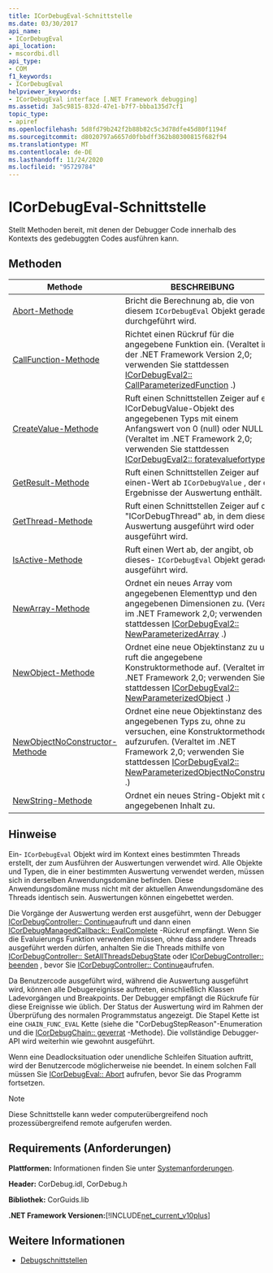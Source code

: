```yaml
---
title: ICorDebugEval-Schnittstelle
ms.date: 03/30/2017
api_name:
- ICorDebugEval
api_location:
- mscordbi.dll
api_type:
- COM
f1_keywords:
- ICorDebugEval
helpviewer_keywords:
- ICorDebugEval interface [.NET Framework debugging]
ms.assetid: 3a5c9815-832d-47e1-b7f7-bbba135d7cf1
topic_type:
- apiref
ms.openlocfilehash: 5d8fd79b242f2b88b82c5c3d78dfe45d80f1194f
ms.sourcegitcommit: d8020797a6657d0fbbdff362b80300815f682f94
ms.translationtype: MT
ms.contentlocale: de-DE
ms.lasthandoff: 11/24/2020
ms.locfileid: "95729784"
---
```

# <a name="icordebugeval-interface"></a>ICorDebugEval-Schnittstelle

Stellt Methoden bereit, mit denen der Debugger Code innerhalb des Kontexts des gedebuggten Codes ausführen kann.  
  
## <a name="methods"></a>Methoden  
  
|Methode|BESCHREIBUNG|  
|------------|-----------------|  
|[Abort-Methode](icordebugeval-abort-method.md)|Bricht die Berechnung ab, die von diesem `ICorDebugEval` Objekt gerade durchgeführt wird.|  
|[CallFunction-Methode](icordebugeval-callfunction-method.md)|Richtet einen Rückruf für die angegebene Funktion ein. (Veraltet in der .NET Framework Version 2,0; verwenden Sie stattdessen [ICorDebugEval2:: CallParameterizedFunction](icordebugeval2-callparameterizedfunction-method.md) .)|  
|[CreateValue-Methode](icordebugeval-createvalue-method.md)|Ruft einen Schnittstellen Zeiger auf ein ICorDebugValue-Objekt des angegebenen Typs mit einem Anfangswert von 0 (null) oder NULL ab. (Veraltet im .NET Framework 2,0; verwenden Sie stattdessen [ICorDebugEval2:: foratevaluefortype](icordebugeval2-createvaluefortype-method.md) .)|  
|[GetResult-Methode](icordebugeval-getresult-method.md)|Ruft einen Schnittstellen Zeiger auf einen-Wert ab `ICorDebugValue` , der die Ergebnisse der Auswertung enthält.|  
|[GetThread-Methode](icordebugeval-getthread-method.md)|Ruft einen Schnittstellen Zeiger auf den "ICorDebugThread" ab, in dem diese Auswertung ausgeführt wird oder ausgeführt wird.|  
|[IsActive-Methode](icordebugeval-isactive-method.md)|Ruft einen Wert ab, der angibt, ob dieses- `ICorDebugEval` Objekt gerade ausgeführt wird.|  
|[NewArray-Methode](icordebugeval-newarray-method.md)|Ordnet ein neues Array vom angegebenen Elementtyp und den angegebenen Dimensionen zu. (Veraltet im .NET Framework 2,0; verwenden Sie stattdessen [ICorDebugEval2:: NewParameterizedArray](icordebugeval2-newparameterizedarray-method.md) .)|  
|[NewObject-Methode](icordebugeval-newobject-method.md)|Ordnet eine neue Objektinstanz zu und ruft die angegebene Konstruktormethode auf. (Veraltet im .NET Framework 2,0; verwenden Sie stattdessen [ICorDebugEval2:: NewParameterizedObject](icordebugeval2-newparameterizedobject-method.md) .)|  
|[NewObjectNoConstructor-Methode](icordebugeval-newobjectnoconstructor-method.md)|Ordnet eine neue Objektinstanz des angegebenen Typs zu, ohne zu versuchen, eine Konstruktormethode aufzurufen. (Veraltet im .NET Framework 2,0; verwenden Sie stattdessen [ICorDebugEval2:: NewParameterizedObjectNoConstructor](icordebugeval2-newparameterizedobjectnoconstructor-method.md) .)|  
|[NewString-Methode](icordebugeval-newstring-method.md)|Ordnet ein neues String-Objekt mit dem angegebenen Inhalt zu.|  
  
## <a name="remarks"></a>Hinweise  

 Ein- `ICorDebugEval` Objekt wird im Kontext eines bestimmten Threads erstellt, der zum Ausführen der Auswertungen verwendet wird. Alle Objekte und Typen, die in einer bestimmten Auswertung verwendet werden, müssen sich in derselben Anwendungsdomäne befinden. Diese Anwendungsdomäne muss nicht mit der aktuellen Anwendungsdomäne des Threads identisch sein. Auswertungen können eingebettet werden.  
  
 Die Vorgänge der Auswertung werden erst ausgeführt, wenn der Debugger [ICorDebugController:: Continue](icordebugcontroller-continue-method.md)aufruft und dann einen [ICorDebugManagedCallback:: EvalComplete](icordebugmanagedcallback-evalcomplete-method.md) -Rückruf empfängt. Wenn Sie die Evaluierungs Funktion verwenden müssen, ohne dass andere Threads ausgeführt werden dürfen, anhalten Sie die Threads mithilfe von [ICorDebugController:: SetAllThreadsDebugState](icordebugcontroller-setallthreadsdebugstate-method.md) oder [ICorDebugController:: beenden](icordebugcontroller-stop-method.md) , bevor Sie [ICorDebugController:: Continue](icordebugcontroller-continue-method.md)aufrufen.  
  
 Da Benutzercode ausgeführt wird, während die Auswertung ausgeführt wird, können alle Debugereignisse auftreten, einschließlich Klassen Ladevorgängen und Breakpoints. Der Debugger empfängt die Rückrufe für diese Ereignisse wie üblich. Der Status der Auswertung wird im Rahmen der Überprüfung des normalen Programmstatus angezeigt. Die Stapel Kette ist eine `CHAIN_FUNC_EVAL` Kette (siehe die "CorDebugStepReason"-Enumeration und die [ICorDebugChain:: geverrat](icordebugchain-getreason-method.md) -Methode). Die vollständige Debugger-API wird weiterhin wie gewohnt ausgeführt.  
  
 Wenn eine Deadlocksituation oder unendliche Schleifen Situation auftritt, wird der Benutzercode möglicherweise nie beendet. In einem solchen Fall müssen Sie [ICorDebugEval:: Abort](icordebugeval-abort-method.md) aufrufen, bevor Sie das Programm fortsetzen.  
  
> [!NOTE]
> Diese Schnittstelle kann weder computerübergreifend noch prozessübergreifend remote aufgerufen werden.  
  
## <a name="requirements"></a>Requirements (Anforderungen)  

 **Plattformen:** Informationen finden Sie unter [Systemanforderungen](../../get-started/system-requirements.md).  
  
 **Header:** CorDebug.idl, CorDebug.h  
  
 **Bibliothek:** CorGuids.lib  
  
 **.NET Framework Versionen:**[!INCLUDE[net_current_v10plus](../../../../includes/net-current-v10plus-md.md)]  
  
## <a name="see-also"></a>Weitere Informationen

- [Debugschnittstellen](debugging-interfaces.md)

